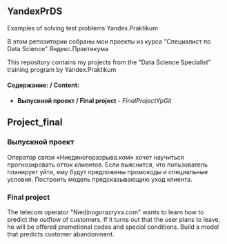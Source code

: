 ## YandexPrDS
Examples of solving test problems Yandex.Praktikum

В этом репозитории собраны мои проекты из курса "Специалист по Data Science" Яндекс.Практикума

This repository contains my projects from the "Data Science Specialist" training program by Yandex.Praktikum

#### Содержание: / Content:

- **Выпускной проект / Final project**  - *FinalProjectYpGit*

## Project_final

### Выпускной проект

Оператор связи «Ниединогоразрыва.ком» хочет научиться прогнозировать отток клиентов. Если выяснится, что пользователь планирует уйти, ему будут предложены промокоды и специальные условия. Построить модель предсказывающию уход клиента.

### Final project

The telecom operator "Niedinogorazryva.com" wants to learn how to predict the outflow of customers. If it turns out that the user plans to leave, he will be offered promotional codes and special conditions. Build a model that predicts customer abandonment.
